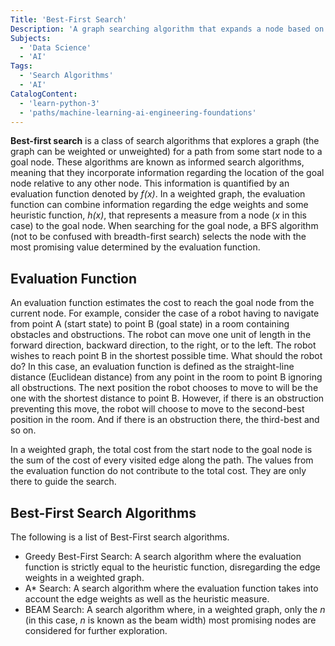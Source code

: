 ```yaml
---
Title: 'Best-First Search'
Description: 'A graph searching algorithm that expands a node based on an evaluation function.'
Subjects:
  - 'Data Science'
  - 'AI'
Tags:
  - 'Search Algorithms'
  - 'AI'
CatalogContent:
  - 'learn-python-3'
  - 'paths/machine-learning-ai-engineering-foundations'
---
```


**Best-first search** is a class of search algorithms that explores a graph (the graph can be weighted or unweighted) for a path from some start node to a goal node. These algorithms are known as informed search algorithms, meaning that they incorporate information regarding the location of the goal node relative to any other node. This information is quantified by an evaluation function denoted by _f(x)_. In a weighted graph, the evaluation function can combine information regarding the edge weights and some heuristic function, _h(x)_, that represents a measure from a node (_x_ in this case) to the goal node. When searching for the goal node, a BFS algorithm (not to be confused with breadth-first search) selects the node with the most promising value determined by the evaluation function.

## Evaluation Function

An evaluation function estimates the cost to reach the goal node from the current node. For example, consider the case of a robot having to navigate from point A (start state) to point B (goal state) in a room containing obstacles and obstructions. The robot can move one unit of length in the forward direction, backward direction, to the right, or to the left. The robot wishes to reach point B in the shortest possible time. What should the robot do? In this case, an evaluation function is defined as the straight-line distance (Euclidean distance) from any point in the room to point B ignoring all obstructions. The next position the robot chooses to move to will be the one with the shortest distance to point B. However, if there is an obstruction preventing this move, the robot will choose to move to the second-best position in the room. And if there is an obstruction there, the third-best and so on.

In a weighted graph, the total cost from the start node to the goal node is the sum of the cost of every visited edge along the path. The values from the evaluation function do not contribute to the total cost. They are only there to guide the search.

## Best-First Search Algorithms

The following is a list of Best-First search algorithms.

- Greedy Best-First Search: A search algorithm where the evaluation function is strictly equal to the heuristic function, disregarding the edge weights in a weighted graph.
- A* Search: A search algorithm where the evaluation function takes into account the edge weights as well as the heuristic measure.
- BEAM Search: A search algorithm where, in a weighted graph, only the _n_ (in this case, _n_ is known as the beam width) most promising nodes are considered for further exploration.